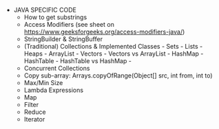  * JAVA SPECIFIC CODE
    - How to get substrings
    - Access Modifiers (see sheet on https://www.geeksforgeeks.org/access-modifiers-java/)
    - StringBuilder & StringBuffer
    - (Traditional) Collections & Implemented Classes
            - Sets
            - Lists
            - Heaps
            - ArrayList
            - Vectors
            - Vectors vs ArrayList
            - HashMap
            - HashTable 
            - HashTable vs HashMap
            -  
    - Concurrent Collections
    - Copy sub-array: Arrays.copyOfRange(Object[] src, int from, int to)
    - Max/Min Size
    - Lambda Expressions
    - Map
    - Filter
    - Reduce
    - Iterator

